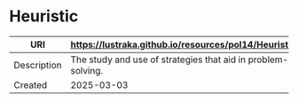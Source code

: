 # Heuristic

URI|https://lustraka.github.io/resources/pol14/Heuristic
-|-
Description|The study and use of strategies that aid in problem-solving.
Created|2025-03-03

